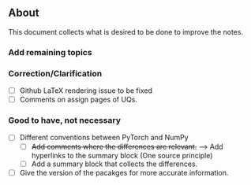 ## About 

This document collects what is desired to be done to improve the notes.

### Add remaining topics


### Correction/Clarification

- [ ] Github LaTeX rendering issue to be fixed
- [ ] Comments on assign pages of UQs.

### Good to have, not necessary

- [ ] Different conventions between PyTorch and NumPy
    - [ ] ~~Add comments where the differences are relevant.~~ --> Add hyperlinks to the summary block (One source principle)
    - [ ] Add a summary block that collects the differences.
- [ ] Give the version of the pacakges for more accurate information. 